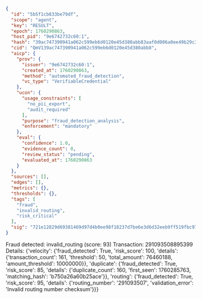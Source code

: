 ```json
{
  "id": "5b5f1cb833be79df",
  "scope": "agent",
  "key": "RESULT",
  "epoch": 1760290863,
  "host_pid": "9e6742732c60:1",
  "hash": "39ac747390941a062c599eb6d0120e45d380abb83aaf0d006a0ee49b29c3ed5a",
  "cid": "QmV139ac747390941a062c599eb6d0120e45d380abb8",
  "aicp": {
    "prov": {
      "issuer": "9e6742732c60:1",
      "created_at": 1760290863,
      "method": "automated_fraud_detection",
      "vc_type": "VerifiableCredential"
    },
    "ucon": {
      "usage_constraints": [
        "no_pii_export",
        "audit_required"
      ],
      "purpose": "fraud_detection_analysis",
      "enforcement": "mandatory"
    },
    "eval": {
      "confidence": 1.0,
      "evidence_count": 0,
      "review_status": "pending",
      "evaluated_at": 1760290863
    }
  },
  "sources": [],
  "edges": [],
  "metrics": {},
  "thresholds": {},
  "tags": [
    "fraud",
    "invalid_routing",
    "risk_critical"
  ],
  "sig": "721e12829d69381469d97d4b0ee98f18237d7be6e3d6d32eeb9ff519fbc977c9"
}
```

Fraud detected: invalid_routing (score: 93)
Transaction: 291093508895399
Details: {'velocity': {'fraud_detected': True, 'risk_score': 100, 'details': {'transaction_count': 161, 'threshold': 50, 'total_amount': 76460188, 'amount_threshold': 10000000}}, 'duplicate': {'fraud_detected': True, 'risk_score': 85, 'details': {'duplicate_count': 160, 'first_seen': 1760285763, 'matching_hash': 'b750a26a60b25ace'}}, 'routing': {'fraud_detected': True, 'risk_score': 95, 'details': {'routing_number': '291093507', 'validation_error': 'Invalid routing number checksum'}}}
